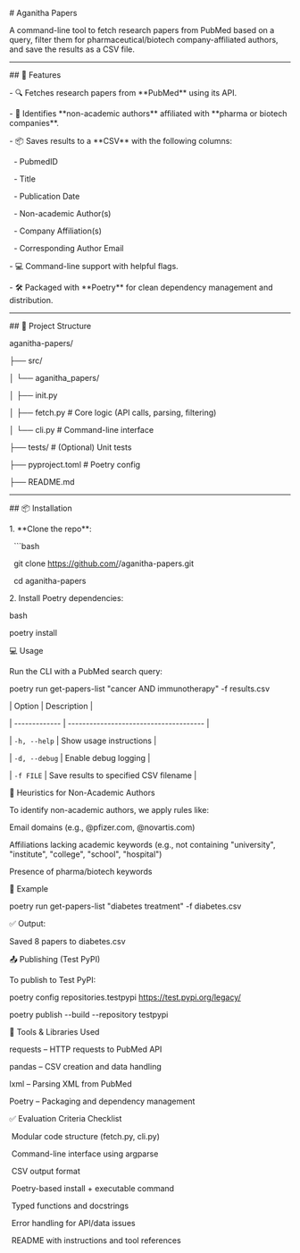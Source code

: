 \# Aganitha Papers



A command-line tool to fetch research papers from PubMed based on a query, filter them for pharmaceutical/biotech company-affiliated authors, and save the results as a CSV file.



---



\## 🚀 Features



\- 🔍 Fetches research papers from \*\*PubMed\*\* using its API.

\- 🎯 Identifies \*\*non-academic authors\*\* affiliated with \*\*pharma or biotech companies\*\*.

\- 📦 Saves results to a \*\*CSV\*\* with the following columns:

&nbsp; - PubmedID

&nbsp; - Title

&nbsp; - Publication Date

&nbsp; - Non-academic Author(s)

&nbsp; - Company Affiliation(s)

&nbsp; - Corresponding Author Email

\- 💻 Command-line support with helpful flags.

\- 🛠️ Packaged with \*\*Poetry\*\* for clean dependency management and distribution.



---



\## 🧱 Project Structure



aganitha-papers/

├── src/

│ └── aganitha\_papers/

│ ├── init.py

│ ├── fetch.py # Core logic (API calls, parsing, filtering)

│ └── cli.py # Command-line interface

├── tests/ # (Optional) Unit tests

├── pyproject.toml # Poetry config

├── README.md



---



\## 📦 Installation



1\. \*\*Clone the repo\*\*:

&nbsp;  ```bash

&nbsp;  git clone https://github.com/<your-username>/aganitha-papers.git

&nbsp;  cd aganitha-papers

2\. Install Poetry dependencies:



bash

poetry install

💻 Usage

Run the CLI with a PubMed search query:

poetry run get-papers-list "cancer AND immunotherapy" -f results.csv

| Option        | Description                            |

| ------------- | -------------------------------------- |

| `-h, --help`  | Show usage instructions                |

| `-d, --debug` | Enable debug logging                   |

| `-f FILE`     | Save results to specified CSV filename |

🧠 Heuristics for Non-Academic Authors

To identify non-academic authors, we apply rules like:



Email domains (e.g., @pfizer.com, @novartis.com)



Affiliations lacking academic keywords (e.g., not containing "university", "institute", "college", "school", "hospital")



Presence of pharma/biotech keywords

🧪 Example

poetry run get-papers-list "diabetes treatment" -f diabetes.csv

✅ Output:

Saved 8 papers to diabetes.csv

📤 Publishing (Test PyPI)

To publish to Test PyPI:

poetry config repositories.testpypi https://test.pypi.org/legacy/

poetry publish --build --repository testpypi

🧰 Tools \& Libraries Used

requests – HTTP requests to PubMed API



pandas – CSV creation and data handling



lxml – Parsing XML from PubMed



Poetry – Packaging and dependency management

✅ Evaluation Criteria Checklist

&nbsp;Modular code structure (fetch.py, cli.py)



&nbsp;Command-line interface using argparse



&nbsp;CSV output format



&nbsp;Poetry-based install + executable command



&nbsp;Typed functions and docstrings



&nbsp;Error handling for API/data issues



&nbsp;README with instructions and tool references









